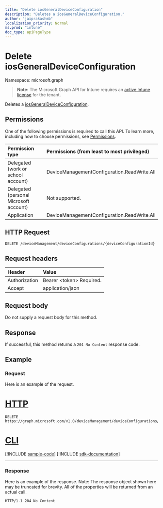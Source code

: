 ```yaml
---
title: "Delete iosGeneralDeviceConfiguration"
description: "Deletes a iosGeneralDeviceConfiguration."
author: "jaiprakashmb"
localization_priority: Normal
ms.prod: "intune"
doc_type: apiPageType
---
```


# Delete iosGeneralDeviceConfiguration

Namespace: microsoft.graph

> **Note:** The Microsoft Graph API for Intune requires an [active Intune license](https://go.microsoft.com/fwlink/?linkid=839381) for the tenant.

Deletes a [iosGeneralDeviceConfiguration](../resources/intune-deviceconfig-iosgeneraldeviceconfiguration.md).

## Permissions
One of the following permissions is required to call this API. To learn more, including how to choose permissions, see [Permissions](/graph/permissions-reference).

|Permission type|Permissions (from least to most privileged)|
|:---|:---|
|Delegated (work or school account)|DeviceManagementConfiguration.ReadWrite.All|
|Delegated (personal Microsoft account)|Not supported.|
|Application|DeviceManagementConfiguration.ReadWrite.All|

## HTTP Request
<!-- {
  "blockType": "ignored"
}
-->
``` http
DELETE /deviceManagement/deviceConfigurations/{deviceConfigurationId}
```

## Request headers
|Header|Value|
|:---|:---|
|Authorization|Bearer &lt;token&gt; Required.|
|Accept|application/json|

## Request body
Do not supply a request body for this method.

## Response
If successful, this method returns a `204 No Content` response code.

## Example

### Request
Here is an example of the request.

# [HTTP](#tab/http)
<!-- { "blockType": "request" , "name" : "intune_deviceconfig_iosgeneraldeviceconfiguration_delete_delete_iosgeneraldeviceconfiguration" }-->
``` http
DELETE https://graph.microsoft.com/v1.0/deviceManagement/deviceConfigurations/{deviceConfigurationId}
```

# [CLI](#tab/cli)
[!INCLUDE [sample-code](../includes/snippets/cli/intune-deviceconfig-iosgeneraldeviceconfiguration-delete-delete-iosgeneraldeviceconfiguration-cli-snippets.md)]
[!INCLUDE [sdk-documentation](../includes/snippets/snippets-sdk-documentation-link.md)]

---

### Response
Here is an example of the response. Note: The response object shown here may be truncated for brevity. All of the properties will be returned from an actual call.

<!-- { "blockType": "response"}-->
``` http
HTTP/1.1 204 No Content
```

